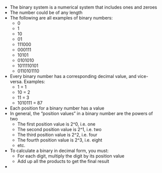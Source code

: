 - The binary system is a numerical system that includes ones and zeroes
- The number could be of any length
- The following are all examples of binary numbers:
	- 0
	- 1
	- 10
	- 01
	- 111000
	- 000111
	- 10101
	- 0101010
	- 1011110101
	- 0110101110
- Every binary number has a corresponding decimal value, and vice-versa. Examples:
	- 1 = 1
	- 10 = 2
	- 11 = 3
	- 1010111 = 87
- Each position for a binary number has a value
- In general, the “position values” in a binary number are the powers of two
	- The first position value is 2^0, i.e. one
	- The second position value is 2^1, i.e. two
	- The third position value is 2^2, i.e. four
	- The fourth position value is 2^3, i.e. eight
	- etc.
- To calculate a binary in decimal form, you must:
	- For each digit, multiply the digit by its position value
	- Add up all the products to get the final result
- 